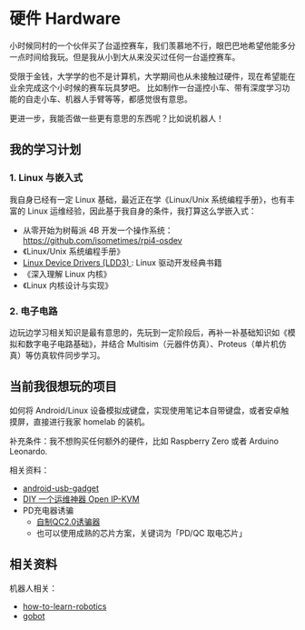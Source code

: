 # 硬件 Hardware

小时候同村的一个伙伴买了台遥控赛车，我们羡慕地不行，眼巴巴地希望他能多分一点时间给我玩。但是我从小到大从来没买过任何一台遥控赛车。

受限于金钱，大学学的也不是计算机，大学期间也从未接触过硬件，现在希望能在业余完成这个小时候的赛车玩具梦吧。
比如制作一台遥控小车、带有深度学习功能的自走小车、机器人手臂等等，都感觉很有意思。

更进一步，我能否做一些更有意思的东西呢？比如说机器人！


## 我的学习计划

### 1. Linux 与嵌入式

我自身已经有一定 Linux 基础，最近正在学《Linux/Unix 系统编程手册》，也有丰富的 Linux 运维经验，因此基于我自身的条件，我打算这么学嵌入式：

- 从零开始为树莓派 4B 开发一个操作系统：https://github.com/isometimes/rpi4-osdev
- 《Linux/Unix 系统编程手册》
- [Linux Device Drivers (LDD3) ](https://github.com/d0u9/Linux-Device-Driver): Linux 驱动开发经典书籍
- 《深入理解 Linux 内核》
- 《Linux 内核设计与实现》

### 2. 电子电路

边玩边学习相关知识是最有意思的，先玩到一定阶段后，再补一补基础知识如《模拟和数字电子电路基础》，并结合 Multisim（元器件仿真）、Proteus（单片机仿真）等仿真软件同步学习。

## 当前我很想玩的项目

如何将 Android/Linux 设备模拟成键盘，实现使用笔记本自带键盘，或者安卓触摸屏，直接进行我家 homelab 的装机。

补充条件：我不想购买任何额外的硬件，比如 Raspberry Zero 或者 Arduino Leonardo.

相关资料：

- [android-usb-gadget](https://github.com/tejado/android-usb-gadget)
- [DIY 一个运维神器 Open IP-KVM](https://zhuanlan.zhihu.com/p/578602475)
- PD充电器诱骗
  - [自制QC2.0诱骗器](https://yuanze.wang/posts/qc2-0-adapter/)
  - 也可以使用成熟的芯片方案，关键词为「PD/QC 取电芯片」

## 相关资料

机器人相关：

- [how-to-learn-robotics](https://github.com/qqfly/how-to-learn-robotics)
- [gobot](https://github.com/hybridgroup/gobot)




